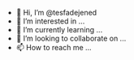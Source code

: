 - 👋 Hi, I’m @tesfadejened
- 👀 I’m interested in ...
- 🌱 I’m currently learning ...
- 💞️ I’m looking to collaborate on ...
- 📫 How to reach me ...

<!---
tesfadejened/tesfadejened is a ✨ special ✨ repository because its `README.md` (this file) appears on your GitHub profile.
You can click the Preview link to take a look at your changes.
--->
